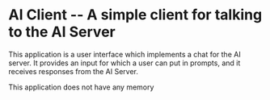 # AI Client -- A simple client for talking to the AI Server
This application is a user interface which implements a chat for the AI server. It provides 
an input  for which a user can put in prompts, and it receives responses from the AI Server.

This application does not have any memory 